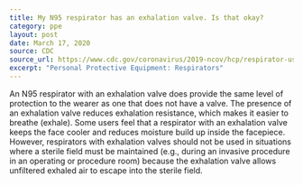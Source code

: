 ```yaml
---
title: My N95 respirator has an exhalation valve. Is that okay?
category: ppe
layout: post
date: March 17, 2020
source: CDC
source_url: https://www.cdc.gov/coronavirus/2019-ncov/hcp/respirator-use-faq.html#respirators
excerpt: "Personal Protective Equipment: Respirators"
---
```


An N95 respirator with an exhalation valve does provide the same level of protection to the wearer as one that does not have a valve. The presence of an exhalation valve reduces exhalation resistance, which makes it easier to breathe (exhale). Some users feel that a respirator with an exhalation valve keeps the face cooler and reduces moisture build up inside the facepiece. However, respirators with exhalation valves should not be used in situations where a sterile field must be maintained (e.g., during an invasive procedure in an operating or procedure room) because the exhalation valve allows unfiltered exhaled air to escape into the sterile field.
